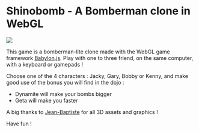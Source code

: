 # Shinobomb - A Bomberman clone in WebGL

![](http://pixelcodr.com/images/shinobomb/shino_1.png)


This game is a bomberman-lite clone made with the WebGL game framework [Babylon.js](https://github.com/BabylonJS/Babylon.js).
Play with one to three friend, on the same computer, with a keyboard or gamepads !

Choose one of the 4 characters : Jacky, Gary, Bobby or Kenny, and make good use of the bonus you will find in the dojo : 
* Dynamite will make your bombs bigger
* Geta will make you faster

A big thanks to [Jean-Baptiste](https://twitter.com/jbledowski) for all 3D assets and graphics !

Have fun !
